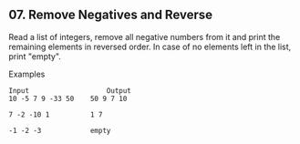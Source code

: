 ## 07.	Remove Negatives and Reverse

Read a list of integers, remove all negative numbers from it and print the remaining elements in reversed order. In case of no elements left in the list, print "empty".

Examples

```
Input	                Output
10 -5 7 9 -33 50	50 9 7 10

7 -2 -10 1	        1 7

-1 -2 -3	        empty
```

